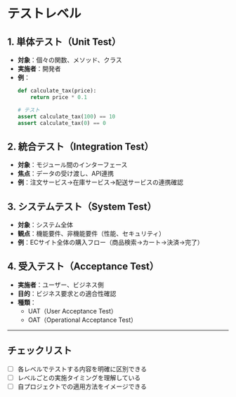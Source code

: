 # テストレベル

## 1. 単体テスト（Unit Test）
- **対象**：個々の関数、メソッド、クラス
- **実施者**：開発者
- **例**：
  ```python
  def calculate_tax(price):
      return price * 0.1
  
  # テスト
  assert calculate_tax(100) == 10
  assert calculate_tax(0) == 0
  ```

## 2. 統合テスト（Integration Test）
- **対象**：モジュール間のインターフェース
- **焦点**：データの受け渡し、API連携
- **例**：注文サービス→在庫サービス→配送サービスの連携確認

## 3. システムテスト（System Test）
- **対象**：システム全体
- **観点**：機能要件、非機能要件（性能、セキュリティ）
- **例**：ECサイト全体の購入フロー（商品検索→カート→決済→完了）

## 4. 受入テスト（Acceptance Test）
- **実施者**：ユーザー、ビジネス側
- **目的**：ビジネス要求との適合性確認
- **種類**：
  - UAT（User Acceptance Test）
  - OAT（Operational Acceptance Test）

---

## チェックリスト
- [ ] 各レベルでテストする内容を明確に区別できる
- [ ] レベルごとの実施タイミングを理解している
- [ ] 自プロジェクトでの適用方法をイメージできる